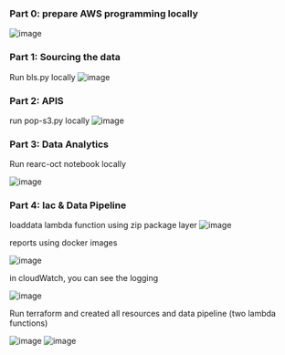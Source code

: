 ### Part 0: prepare AWS programming locally

![image](https://github.com/superdba111/DataStructure/assets/31944577/0d7ccbc7-186a-41b3-8283-807bdfe3d404)

### Part 1: Sourcing the data

Run bls.py locally
![image](https://github.com/superdba111/DataStructure/assets/31944577/770c75f8-5b08-4017-8bfd-6694f7e5fec1)

### Part 2: APIS

run pop-s3.py locally
![image](https://github.com/superdba111/DataStructure/assets/31944577/0ade3f28-624a-4958-b7d8-64380e6059b1)

### Part 3: Data Analytics

Run rearc-oct notebook locally

![image](https://github.com/superdba111/DataStructure/assets/31944577/77f4cfc2-568d-4021-87a7-bb043a37e48b)


### Part 4: Iac & Data Pipeline 

loaddata lambda function using zip package layer
![image](https://github.com/superdba111/DataStructure/assets/31944577/05250cb4-6372-47ea-ac51-3e7f2ab95935)

reports using docker images

![image](https://github.com/superdba111/DataStructure/assets/31944577/0215bb5d-67d0-4c65-88e5-df002ec4bca1)

in cloudWatch, you can see the logging

![image](https://github.com/superdba111/DataStructure/assets/31944577/f6929599-544e-4cec-be34-8b0499073f0e)

Run terraform and created all resources and data pipeline (two lambda functions)

![image](https://github.com/superdba111/DataStructure/assets/31944577/09f8ceb6-f5f3-4113-a2ee-be47b9164609)
![image](https://github.com/superdba111/DataStructure/assets/31944577/90c55ba3-14c0-49ad-9adf-ac519f8cd55e)










